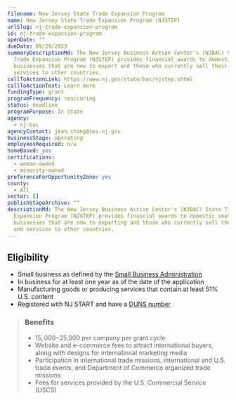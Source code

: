 ```yaml
---
filename: New Jersey State Trade Expansion Program
name: New Jersey State Trade Expansion Program (NJSTEP)
urlSlug: nj-trade-expansion-program
id: nj-trade-expansion-program
openDate: ""
dueDate: 09/29/2023
summaryDescriptionMd: The New Jersey Business Action Center's (NJBAC) State
  Trade Expansion Program (NJSTEP) provides financial awards to domestic small
  businesses that are new to export and those who currently sell their goods and
  services to other countries.
callToActionLink: https://www.nj.gov/state/bac/njstep.shtml
callToActionText: Learn more
fundingType: grant
programFrequency: reoccuring
status: deadline
programPurpose: In State
agency:
  - nj-bac
agencyContact: jean.chang@sos.nj.gov
businessStage: operating
employeesRequired: n/a
homeBased: yes
certifications:
  - woman-owned
  - minority-owned
preferenceForOpportunityZone: yes
county:
  - All
sector: []
publishStageArchive: ""
descriptionMd: The New Jersey Business Action Center's (NJBAC) State Trade
  Expansion Program (NJSTEP) provides financial awards to domestic small
  businesses that are new to exporting and those who currently sell their goods
  and services to other countries.
---
```


## Eligibility

- Small business as defined by the [Small Business Administration](https://www.sba.gov/size-standards/index.html)
- In business for at least one year as of the date of the application
- Manufacturing goods or producing services that contain at least 51% U.S. content
- Registered with NJ START and have a [DUNS number](https://www.dnb.com/duns.html)

> ### Benefits
>
> - $15,000-$25,000 per company per grant cycle
> - Website and e-commerce fees to attract international buyers, along with designs for international marketing media
> - Participation in international trade missions, international and U.S. trade events, and Department of Commerce organized trade missions
> - Fees for services provided by the U.S. Commercial Service (USCS)
